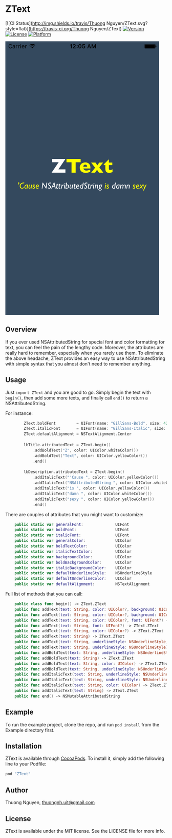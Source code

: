 # ZText

[![CI Status](http://img.shields.io/travis/Thuong Nguyen/ZText.svg?style=flat)](https://travis-ci.org/Thuong Nguyen/ZText)
[![Version](https://img.shields.io/cocoapods/v/ZText.svg?style=flat)](http://cocoapods.org/pods/ZText)
[![License](https://img.shields.io/cocoapods/l/ZText.svg?style=flat)](http://cocoapods.org/pods/ZText)
[![Platform](https://img.shields.io/cocoapods/p/ZText.svg?style=flat)](http://cocoapods.org/pods/ZText)

![alt text](https://raw.githubusercontent.com/zelic91/ZText/master/Screenshots/ZT_01.png "")

## Overview

If you ever used NSAttributedString for special font and color formatting for text, you can feel the pain of the lengthy code. Moreover, the attributes are really hard to remember, especially when you rarely use them. To eliminate the above headache, ZText provides an easy way to use NSAttributedString with simple syntax that you almost don't need to remember anything.

## Usage

Just `import ZText` and you are good to go. Simply begin the text with `begin()`, then add some more texts, and finally call `end()` to return a NSAttributedString.

For instance:

```swift
		ZText.boldFont         = UIFont(name: "GillSans-Bold", size: 42)!
        ZText.italicFont       = UIFont(name: "GillSans-Italic", size: 18)!
        ZText.defaultAlignment = NSTextAlignment.Center
        
        lbTitle.attributedText = ZText.begin()
            .addBoldText("Z", color: UIColor.whiteColor())
            .addBoldText("Text", color: UIColor.yellowColor())
            .end()
        
        lbDescription.attributedText = ZText.begin()
            .addItalicText("'Cause ", color: UIColor.yellowColor())
            .addItalicText("NSAttributedString ", color: UIColor.whiteColor())
            .addItalicText("is ", color: UIColor.yellowColor())
            .addItalicText("damn ", color: UIColor.whiteColor())
            .addItalicText("sexy ", color: UIColor.yellowColor())
            .end()
```

There are couples of attributes that you might want to customize:

```swift
	public static var generalFont:              UIFont  
    public static var boldFont:                 UIFont  
    public static var italicFont:               UIFont  
    public static var generalColor:             UIColor 
    public static var boldTextColor:            UIColor 
    public static var italicTextColor:          UIColor 
    public static var backgroundColor:          UIColor 
    public static var boldBackgroundColor:      UIColor 
    public static var italicBackgroundColor:    UIColor 
    public static var defaultUnderlineStyle:    NSUnderlineStyle 
    public static var defaultUnderlineColor:    UIColor 
    public static var defaultAlignment:         NSTextAlignment 

```

Full list of methods that you can call:

```swift
	public class func begin() -> ZText.ZText
    public func addText(text: String, color: UIColor?, background: UIColor?, font: UIFont?, underlineStyle: NSUnderlineStyle, underlineColor: UIColor?) -> ZText.ZText
    public func addText(text: String, color: UIColor?, background: UIColor?, font: UIFont?) -> ZText.ZText
    public func addText(text: String, color: UIColor?, font: UIFont?) -> ZText.ZText
    public func addText(text: String, font: UIFont?) -> ZText.ZText
    public func addText(text: String, color: UIColor?) -> ZText.ZText
    public func addText(text: String) -> ZText.ZText
    public func addText(text: String, underlineStyle: NSUnderlineStyle, underlineColor: UIColor?) -> ZText.ZText
    public func addText(text: String, underlineStyle: NSUnderlineStyle) -> ZText.ZText
    public func addBoldText(text: String, underlineStyle: NSUnderlineStyle, underlineColor: UIColor?) -> ZText.ZText
    public func addBoldText(text: String) -> ZText.ZText
    public func addBoldText(text: String, color: UIColor) -> ZText.ZText
    public func addBoldText(text: String, underlineStyle: NSUnderlineStyle) -> ZText.ZText
    public func addItalicText(text: String, underlineStyle: NSUnderlineStyle, underlineColor: UIColor?) -> ZText.ZText
    public func addItalicText(text: String, underlineStyle: NSUnderlineStyle) -> ZText.ZText
    public func addItalicText(text: String, color: UIColor) -> ZText.ZText
    public func addItalicText(text: String) -> ZText.ZText
    public func end() -> NSMutableAttributedString
```

## Example

To run the example project, clone the repo, and run `pod install` from the Example directory first.

## Installation

ZText is available through [CocoaPods](http://cocoapods.org). To install
it, simply add the following line to your Podfile:

```ruby
pod "ZText"
```

## Author

Thuong Nguyen, thuongnh.uit@gmail.com

## License

ZText is available under the MIT license. See the LICENSE file for more info.

